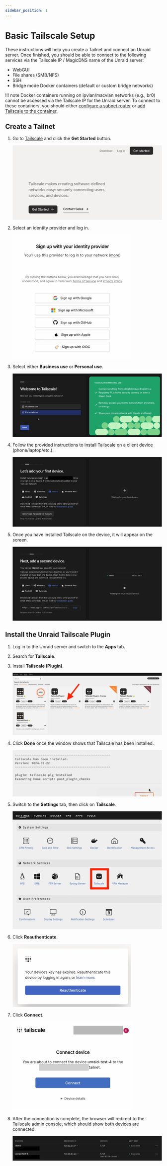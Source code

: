 ```yaml
---
sidebar_position: 1
---
```


# Basic Tailscale Setup

These instructions will help you create a Tailnet and connect an Unraid server. Once finished, you should be able to
connect to the following services via the Tailscale IP / MagicDNS name of the Unraid server:

- WebGUI
- File shares (SMB/NFS)
- SSH
- Bridge mode Docker containers (default or custom bridge networks)

!!! note
    Docker containers running on ipvlan/macvlan networks (e.g., br0) cannot be accessed via the Tailscale IP for the
    Unraid server. To connect to these containers, you should either [configure a subnet router](advanced-tailscale-settings.md) or 
    [add Tailscale to the container](connecting-docker-containers.md).

## Create a Tailnet

1.  Go to [Tailscale](https://www.tailscale.com) and click the **Get Started** button.

    ![](../../assets/tailscale/get-started.png)

2.  Select an identity provider and log in.
   
    ![](../../assets/tailscale/identity-provider.png)

3.  Select either **Business use** or **Personal use**.

    ![](../../assets/tailscale/personal-use.png)

4.  Follow the provided instructions to install Tailscale on a client device (phone/laptop/etc.).

    ![](../../assets/tailscale/first-device.png)

5.  Once you have installed Tailscale on the device, it will appear on the screen.

    ![](../../assets/tailscale/second-device.png)

## Install the Unraid Tailscale Plugin

1.  Log in to the Unraid server and switch to the **Apps** tab.
2.  Search for **Tailscale**.
3.  Install **Tailscale (Plugin)**.

    ![](../../assets/tailscale/install-plugin.png)

4.  Click **Done** once the window shows that Tailscale has been installed.

    ![](../../assets/tailscale/install-complete.png)

5.  Switch to the **Settings** tab, then click on **Tailscale**.

    ![](../../assets/tailscale/settings-menu.png)

6.  Click **Reauthenticate**.

    ![](../../assets/tailscale/reauthenticate.png)

7.  Click **Connect**.

    ![](../../assets/tailscale/connect-device.png)

8.  After the connection is complete, the browser will redirect to the Tailscale admin console, which should show both
    devices are connected.

    ![](../../assets/tailscale/tailscale-console.png)
